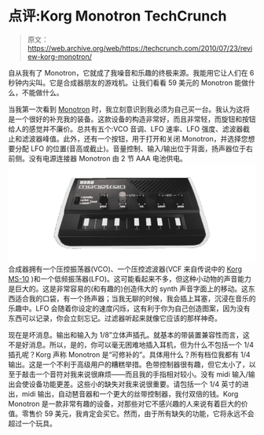 # 点评:Korg Monotron TechCrunch

> 原文：<https://web.archive.org/web/https://techcrunch.com/2010/07/23/review-korg-monotron/>

自从我有了 Monotron，它就成了我噪音和乐趣的终极来源。我能用它让人们在 6 秒钟内尖叫。它是合成器朋友的游戏机。让我们看看 59 美元的 Monotron 能做什么，不能做什么。

当我第一次看到 [Monotron](https://web.archive.org/web/20230121235607/http://www.korg.com/monotron) 时，我立刻意识到我必须为自己买一台。我认为这将是一个很好的补充我的装备。这款设备的构造非常好，而且非常轻，而旋钮和按钮给人的感觉并不廉价。总共有五个:VCO 音调、LFO 速率、LFO 强度、滤波器截止和滤波器峰值。此外，还有一个按钮，用于打开和关闭 Monotron，并选择您想要分配 LFO 的位置(音高或截止)。音量控制、输入/输出位于背面，扬声器位于右前侧。没有电源连接器 Monotron 由 2 节 AAA 电池供电。![](img/a5e4409db4a9cdae74e56692a3a173b7.png "monotoron_pers_634049404843580000")合成器拥有一个压控振荡器(VCO)、一个压控滤波器(VCF 来自传说中的 [Korg MS-10](https://web.archive.org/web/20230121235607/http://www.vintagesynth.com/korg/ms10.php) )和一个低频振荡器(LFO)。这可能看起来不多，但这种小动物的声音能力是巨大的。这是非常容易的(和有趣的)创造伟大的 synth 声音字面上的移动。这东西适合我的口袋，有一个扬声器；当我无聊的时候，我会插上耳塞，沉浸在音乐的乐趣中。LFO 会随着你设定的速度闪烁，这有利于你为自己创造图案，因为没有东西可以记录，你会立刻忘记。过滤器听起来就像它应该的那样神奇。

现在是坏消息。输出和输入为 1/8”立体声插孔。就基本的带装置兼容性而言，这不是好消息。所以，是的，你可以毫无困难地插入耳机，但为什么不包括一个 1/4 插孔呢？Korg 声称 Monotron 是“可修补的”。具体用什么？所有档位我都有 1/4 输出。这是一个不利于高级用户的糟糕举措。色带控制器很有趣，但它太小了，以至于敲击一个音符对我来说很麻烦——而且我的手指相对较小。没有 midi 输入/输出会使设备功能更差。这些小的缺失对我来说很重要。请包括一个 1/4 英寸的进出，midi 输出，自动琶音器和一个更大的丝带控制器，我付双倍的钱。Korg Monotron 是一款非常有趣的设备，对那些对它不感兴趣的人来说有着巨大的价值。零售价 59 美元，我肯定会买它。然而，由于所有缺失的功能，它将永远不会超过一个玩具。
